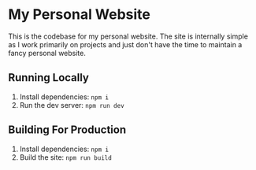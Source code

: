 # My Personal Website

This is the codebase for my personal website. The site is internally simple as I work primarily on projects and just don't have the time to maintain a fancy personal website.

## Running Locally

1. Install dependencies: `npm i`
2. Run the dev server: `npm run dev`

## Building For Production

1. Install dependencies: `npm i`
2. Build the site: `npm run build`
